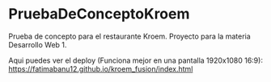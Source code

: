 # PruebaDeConceptoKroem
Prueba de concepto para el restaurante Kroem.
Proyecto para la materia Desarrollo Web 1.

Aqui puedes ver el deploy (Funciona mejor en una pantalla 1920x1080 16:9):
https://fatimabanu12.github.io/kroem_fusion/index.html